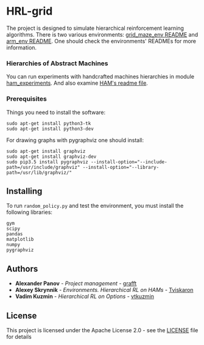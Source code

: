 # HRL-grid


The project is designed to simulate hierarchical reinforcement learning algorithms. 
There is two various environments: [grid_maze_env README](https://github.com/cog-isa/HRL-grid/blob/master/environments/grid_maze_env/GRID_MAZE_README.md) and [arm_env README](https://github.com/cog-isa/HRL-grid/blob/master/environments/arm_env/ARM_README.md). One should check the environments' READMEs for more information. 


### Hierarchies of Abstract Machines  
You can run experiments with handcrafted machines hierarchies in module [ham_experiments](https://github.com/cog-isa/HRL-grid/tree/master/HAM_new/HAM_experiments). 
And also examine [HAM's readme file](https://github.com/cog-isa/HRL-grid/blob/master/HAM_new/HAM_README.md).

### Prerequisites

Things you need to install the software:

```
sudo apt-get install python3-tk
sudo apt-get install python3-dev
```

For drawing graphs with pygraphviz one should install:

```
sudo apt-get install graphviz
sudo apt-get install graphviz-dev
sudo pip3.5 install pygraphviz --install-option="--include-path=/usr/include/graphviz" --install-option="--library-path=/usr/lib/graphviz/"
```
## Installing

To run `random_policy.py` and test the environment, you must install the following libraries:
```
gym
scipy
pandas
matplotlib
numpy
pygraphviz
```

## Authors

* **Alexander Panov** - *Project management* - [grafft](https://github.com/grafft)
* **Alexey Skrynnik** - *Environments.* *Hierarchical RL on HAMs* - [Tviskaron](https://github.com/tviskaron)
* **Vadim Kuzmin** - *Hierarchical RL on Options* - [vtkuzmin](https://github.com/vtkuzmin)


## License

This project is licensed under the Apache License 2.0 - see the [LICENSE](https://github.com/cog-isa/HRL-grid/blob/master/LICENSE) file for details

